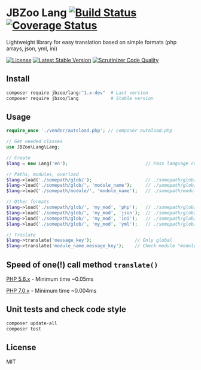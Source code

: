 # JBZoo Lang  [![Build Status](https://travis-ci.org/JBZoo/Lang.svg?branch=master)](https://travis-ci.org/JBZoo/Lang)      [![Coverage Status](https://coveralls.io/repos/github/JBZoo/Lang/badge.svg?branch=master)](https://coveralls.io/github/JBZoo/Lang?branch=master)

Lightweight library for easy translation based on simple formats (php arrays, json, yml, ini)

[![License](https://poser.pugx.org/JBZoo/Lang/license)](https://packagist.org/packages/JBZoo/Lang)      [![Latest Stable Version](https://poser.pugx.org/JBZoo/Lang/v/stable)](https://packagist.org/packages/JBZoo/Lang) [![Scrutinizer Code Quality](https://scrutinizer-ci.com/g/JBZoo/Lang/badges/quality-score.png?b=master)](https://scrutinizer-ci.com/g/JBZoo/Lang/?branch=master)


## Install
```sh
composer require jbzoo/lang:"1.x-dev"  # Last version
composer require jbzoo/lang            # Stable version
```


## Usage

```php
require_once './vendor/autoload.php'; // composer autoload.php

// Get needed classes
use JBZoo\Lang\Lang;

// Create
$lang = new Lang('en');                             // Pass language code (only two chars!)

// Paths, modules, overload
$lang->load('./somepath/glob/');                    // ./somepath/glob/langs/en.php
$lang->load('./somepath/glob/', 'module_name');     // ./somepath/glob/langs/en.module_name.php
$lang->load('./somepath/module/', 'module_name');   // ./somepath/module/langs/en.module_name.php (overload previous)

// Other formats
$lang->load('./somepath/glob/', 'my_mod', 'php');   // ./somepath/glob/langs/en.my_mod.json
$lang->load('./somepath/glob/', 'my_mod', 'json');  // ./somepath/glob/langs/en.my_mod.json
$lang->load('./somepath/glob/', 'my_mod', 'ini');   // ./somepath/glob/langs/en.my_mod.ini
$lang->load('./somepath/glob/', 'my_mod', 'yml');   // ./somepath/glob/langs/en.my_mod.yml

// Traslate
$lang->translate('message_key');                // Only global
$lang->translate('module_name.message_key');    // Check module "module_name" and after that global path
```


## Speed of one(!) call method `translate()`
[PHP 5.6.x](https://travis-ci.org/JBZoo/Lang/jobs/110844247#L470) - Minimum time ~0.05ms

[PHP 7.0.x](https://travis-ci.org/JBZoo/Lang/jobs/110844248#L475) - Minimum time ~0.004ms


## Unit tests and check code style
```sh
composer update-all
composer test
```


## License

MIT
